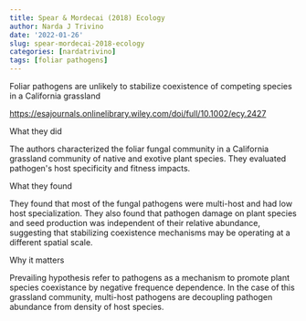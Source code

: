 ```yaml
---
title: Spear & Mordecai (2018) Ecology
author: Narda J Trivino
date: '2022-01-26'
slug: spear-mordecai-2018-ecology
categories: [nardatrivino]
tags: [foliar pathogens]
---
```


Foliar pathogens are unlikely to stabilize coexistence of competing species in a California grassland

https://esajournals.onlinelibrary.wiley.com/doi/full/10.1002/ecy.2427

What they did

The authors characterized the foliar fungal community in a California grassland community of native and exotive plant species. They evaluated pathogen's host specificity and fitness impacts.

What they found

They found that most of the fungal pathogens were multi-host and had low host specialization. They also found that pathogen damage on plant species and seed production was independent of their relative abundance, suggesting that stabilizing  coexistence mechanisms may be operating at a different spatial scale.

Why it matters

Prevailing hypothesis refer to pathogens as a mechanism to promote plant species coexistance by negative frequence dependence. In the case of this grassland community, multi-host pathogens are decoupling pathogen abundance from density of host species.





